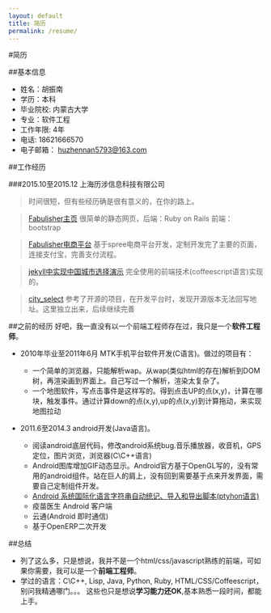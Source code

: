 ```yaml
---
layout: default
title: 简历
permalink: /resume/
---
```


#简历

##基本信息

* 姓名：胡振南
* 学历：本科
* 毕业院校: 内蒙古大学
* 专业：软件工程
* 工作年限: 4年
* 电话: 18621666570
* 电子邮箱： huzhennan5793@163.com

##工作经历

###2015.10至2015.12 上海历涉信息科技有限公司
> 时间很短，但有些经历确是很有意义的，在你的路上。

> [Fabulisher主页](http://fabulisher.com/) 很简单的静态网页，后端：Ruby on Rails
前端：bootstrap

> [Fabulisher电商平台]() 基于spree电商平台开发，定制开发完了主要的页面，连接支付宝，完善支付流程。

> [jekyll中实现中国城市选择演示](http://huzhennan.github.io/china_city.html) 完全使用的前端技术(coffeescript语言)实现的。 

> [city_select](https://github.com/huzhennan/hzn_city_select) 参考了开源的项目，在开发平台时，发现开源版本无法回写地址。这里独立出来，后续继续完善

##之前的经历
好吧，我一直没有以一个前端工程师存在过，我只是一个**软件工程师**。

* 2010年毕业至2011年6月 MTK手机平台软件开发(C语言)。做过的项目有：
	+ 一个简单的浏览器，只能解析wap。从wap(类似html的存在)解析到DOM树，再渲染画到界面上。自己写过一个解析，渲染太复杂了。
	+ 一个地图软件，写点击事件是这样写的。得到点击UP的点(x,y)，计算在哪块，触发事件。通过计算down的点(x,y),up的点(x,y)到计算拖动，来实现地图拉动
	
* 2011.6至2014.3 android开发(Java语言)。
	+ 阅读android底层代码，修改android系统bug.音乐播放器，收音机，GPS定位，图片浏览，浏览器(C\C++语言)
	+ Android图库增加GIF动态显示。Android官方基于OpenGL写的，没有常用的android组件。站在巨人的肩上，没有回到需要基于点来开发界面，需要自己定制组件开发。
	+ [Android 系统国际化语言字符串自动统记、导入和导出脚本(ptyhon语言)](https://github.com/huzhennan/androidstring2dict)
	+ 疫苗医生 Android 客户端
	+ 云通(Android 即时通信)
	+ 基于OpenERP二次开发

##总结	
* 列了这么多，只是想说，我并不是一个html/css/javascript熟练的前端，可如果你需要，我可以是一个**前端工程师**。
* 学过的语言：C\C++, Lisp, Java, Python, Ruby, HTML/CSS/Coffeescript，别问我精通哪门。。。
这些也只是想说**学习能力还OK**,基本熟悉一段时间，都能上手。




	
	